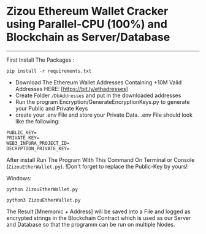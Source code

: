 # Zizou Ethereum Wallet Cracker using Parallel-CPU (100%) and Blockchain as Server/Database
----
First Install The Packages :
```
pip install -r requirements.txt
```
* Download The Ethereum Wallet Addresses Containing +10M Valid Addresses HERE: [https://bit.ly/ethadresses]
* Create Folder `/DbAddresses` and put in the downloaded addresses
* Run the program Encryption/GenerateEncryptionKeys.py to generate your Public and Private Keys
* create your .env File and store your Private Data. .env File should look like the following:
```
PUBLIC_KEY=
PRIVATE_KEY=
WEB3_INFURA_PROJECT_ID=
DECRYPTION_PRIVATE_KEY=
```
After install Run The Program With This Command On Terminal or Console (`ZizouEtherWallet.py`). !Don't forget to replace the Public-Key by yours!

Windows:
```
python ZizouEtherWallet.py
```

```
python3 ZizouEtherWallet.py
```

The Result [Mnemonic + Address] will be saved into a File and logged as encrypted strings in the Blockchain Contract which is used as our Server and Database so that the programm can be run on multiple Nodes.
